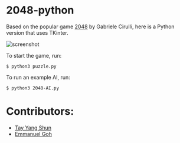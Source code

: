 2048-python
===========

Based on the popular game [2048](https://github.com/gabrielecirulli/2048) by Gabriele Cirulli, here is a Python version that uses TKinter. 

![screenshot](img/screenshot.png)

To start the game, run:
    
    $ python3 puzzle.py

To run an example AI, run:

    $ python3 2048-AI.py

Contributors:
==

- [Tay Yang Shun](http://github.com/yangshun)
- [Emmanuel Goh](http://github.com/emman27)